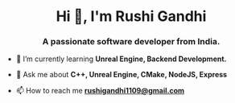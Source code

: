 <h1 align="center">Hi 👋, I'm Rushi Gandhi</h1>
<h3 align="center">A passionate software developer from India.</h3>

- 🌱 I’m currently learning **Unreal Engine, Backend Development.**

- 💬 Ask me about **C++, Unreal Engine, CMake, NodeJS, Express**

- 📫 How to reach me **rushigandhi1109@gmail.com**
